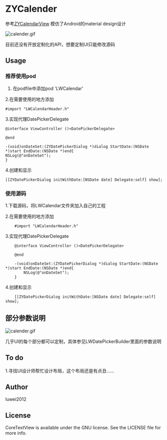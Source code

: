 # ZYCalender
参考[ZYCalendarView](https://github.com/Yanyinghenmei/ZYCalendarView) 模仿了Android的material design设计

![calender.gif](http://luwei2012.github.io/images/IOS/CustomView/ZYCalender_Record.gif) 

目前还没有开放定制化的API，想要定制UI只能修改源码
## Usage
### 推荐使用pod
1. 在podfile中添加pod 'LWCalendar'

2.在需要使用的地方添加

```objc
#import "LWCalendarHeader.h" 
```
3.实现代理DatePickerDelegate
```objc
@interface ViewController ()<DatePickerDelegate>

@end 

-(void)onDateSet:(ZYDatePickerDialog *)dialog StartDate:(NSDate *)start EndDate:(NSDate *)end{
NSLog(@"onDateSet");
}

```
4.创建和显示
```objc
[[ZYDatePickerDialog initWithDate:[NSDate date] Delegate:self] show]; 
```
### 使用源码
1.下载源码，将LWCalendar文件夹加入自己的工程

2.在需要使用的地方添加

```objc
	#import "LWCalendarHeader.h" 
```
3.实现代理DatePickerDelegate
```objc
    @interface ViewController ()<DatePickerDelegate>

    @end 

    -(void)onDateSet:(ZYDatePickerDialog *)dialog StartDate:(NSDate *)start EndDate:(NSDate *)end{
        NSLog(@"onDateSet");
    }

```
4.创建和显示
```objc
    [[ZYDatePickerDialog initWithDate:[NSDate date] Delegate:self] show]; 
```

## 部分参数说明
![calender.gif](http://luwei2012.github.io/images/IOS/CustomView/LWCalendar标注.png) 

几乎UI的每个部分都可以定制，具体参见LWDatePickerBuilder里面的参数说明

## To do 

1.寻找UI设计师帮忙设计布局，这个布局还是有点丑......

## Author

luwei2012

## License

CoreTextView is available under the GNU license. See the LICENSE file for more info.
